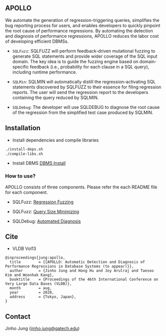 
APOLLO
------

We automate the generation of regression-triggering queries, simplifies the bug reporting process for users, and enables developers to quickly pinpoint the root cause of performance regressions. By automating the detection and diagnosis of performance regressions, APOLLO reduces the labor cost of developing efficient DBMSs.

* `SQLFuzz`: SQLFUZZ will perform feedback-driven mutational fuzzing to generate SQL statements and provide wider coverage of the SQL input domain. The key idea is to guide the fuzzing engine based on domain-specific feedback (i.e., probability for each clause in a SQL query), including runtime performance.

* `SQLMin`: SQLMIN will automatically distill the regression-activating SQL statements discovered by SQLFUZZ to their essence for filing regression reports. The user will send the regression report to the developers containing the query reduced by SQLMIN.

* `SQLDebug`: The developer will use SQLDEBUG to diagnose the root cause of the regression from the simplified test case produced by SQLMIN.

Installation
------------

* Install dependencies and compile libraries
```bash
./install-deps.sh
./compile-libs.sh
```

* Install DBMS 
[DBMS Install](doc/Install-dbms.md)

### How to use?

APOLLO consists of three components. Please refer the each README file for each component. 

* SQLFuzz: 
[Regression Fuzzing](src/sqlfuzz/README.md)

* SQLFuzz: 
[Query Size Minimizing](src/sqlmin/README.md)

* SQLDebug: 
[Automated Diagnosis](src/sqldebug/README.md)

Cite
----

* VLDB Vol13 

``` 
@inproceedings{jung:apollo,
  title        = {{APOLLO: Automatic Detection and Diagnosis of Performance Regressions in Database Systems (to appear)}},
  author       = {Jinho Jung and Hong Hu and Joy Arulraj and Taesoo Kim and Woonhak Kang},
  booktitle    = {Proceedings of the 46th International Conference on Very Large Data Bases (VLDB)},
  month        = aug,
  year         = 2020,
  address      = {Tokyo, Japan},
}
```
Contact
-------

Jinho Jung (jinho.jung@gatech.edu)
